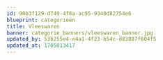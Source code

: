 ```yaml
---
id: 90b3f129-d749-4f6a-ac95-9340d82754e6
blueprint: categorieen
title: Vleeswaren
banner: categorie_banners/vleeswaren_banner.jpg
updated_by: 53b255e4-e4a1-4f23-b54c-d83887f604f5
updated_at: 1705013417
---
```

